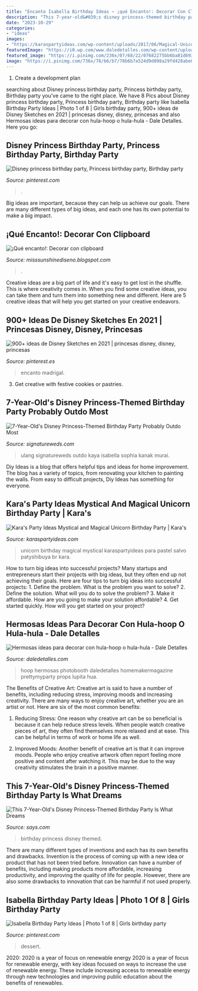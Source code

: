 ```yaml
---
title: "Encanto Isabella Birthday Ideas ~ ¡qué Encanto!: Decorar Con Clipboard"
description: "This 7-year-old&#039;s disney princess-themed birthday party is what dreams"
date: "2023-10-29"
categories:
- "ideas"
images:
- "https://karaspartyideas.com/wp-content/uploads/2017/06/Magical-Unicorn-Birthday-Party-via-Karas-Party-Ideas-KarasPartyIdeas.com12.jpg"
featuredImage: "https://i0.wp.com/www.daledetalles.com/wp-content/uploads/2018/06/decoracion-con-hula-hula31.jpg?resize=564%2C752"
featured_image: "https://i.pinimg.com/236x/07/68/22/07682275bb6ba81d6930a0520a0889e7.jpg"
image: "https://i.pinimg.com/736x/78/b6/b7/78b6b7a524d9d898a29fd428abe0921d.jpg"
---
```



1. Create a development plan 

	

		
searching about Disney princess birthday party, Princess birthday party, Birthday party you've came to the right place. We have 8 Pics about Disney princess birthday party, Princess birthday party, Birthday party like Isabella Birthday Party Ideas | Photo 1 of 8 | Girls birthday party, 900+ ideas de Disney Sketches en 2021 | princesas disney, disney, princesas and also Hermosas ideas para decorar con hula-hoop o hula-hula - Dale Detalles. Here you go:
		
    
## Disney Princess Birthday Party, Princess Birthday Party, Birthday Party

<img loading=lazy src="https://i.pinimg.com/originals/a0/35/d7/a035d78ae2c07d0ba5ae45780162ca78.jpg" onerror="this.onerror=null;this.src='https://tse3.mm.bing.net/th?id=OIP.HEevgBisA-O-2W2lGcuuSgHaJ3&amp;pid=15.1';" alt="Disney princess birthday party, Princess birthday party, Birthday party">

_Source: pinterest.com_

>. 

	

Big ideas are important, because they can help us achieve our goals. There are many different types of big ideas, and each one has its own potential to make a big impact. 

    
## ¡Qué Encanto!: Decorar Con Clipboard

<img loading=lazy src="http://2.bp.blogspot.com/-hgD6MhKFxzo/UbBXiXEBV5I/AAAAAAAACLU/TQaNFADEZDY/s1600/d66a7155bce107a708eb8facb667d1d1.jpg" onerror="this.onerror=null;this.src='https://tse3.mm.bing.net/th?id=OIP.ktnPsPM5e4HGbewKvvaNWwHaJ6&amp;pid=15.1';" alt="¡Qué encanto!: Decorar con clipboard">

_Source: misssunshinediseno.blogspot.com_

>. 

	

Creative ideas are a big part of life and it's easy to get lost in the shuffle. This is where creativity comes in. When you find some creative ideas, you can take them and turn them into something new and different. Here are 5 creative ideas that will help you get started on your creative endeavors.

    
## 900+ Ideas De Disney Sketches En 2021 | Princesas Disney, Disney, Princesas

<img loading=lazy src="https://i.pinimg.com/236x/07/68/22/07682275bb6ba81d6930a0520a0889e7.jpg" onerror="this.onerror=null;this.src='https://tse1.mm.bing.net/th?id=OIP.XV2AW86MhyalSqZ7QtEZnwAAAA&amp;pid=15.1';" alt="900+ ideas de Disney Sketches en 2021 | princesas disney, disney, princesas">

_Source: pinterest.es_

>encanto madrigal. 

	

3. Get creative with festive cookies or pastries.

    
## 7-Year-Old&#039;s Disney Princess-Themed Birthday Party Probably Outdo Most

<img loading=lazy src="https://signatureweds.com/wp-content/uploads/2018/11/Sophia-Isabella-Barbo-Birthday-51.jpg" onerror="this.onerror=null;this.src='https://tse4.mm.bing.net/th?id=OIP.fKTtOydC88DKIgs4a62Z7gHaE8&amp;pid=15.1';" alt="7-Year-Old&#039;s Disney Princess-Themed Birthday Party Probably Outdo Most">

_Source: signatureweds.com_

>ulang signatureweds outdo kaya isabella sophia kanak murai. 

	

Diy Ideas is a blog that offers helpful tips and ideas for home improvement. The blog has a variety of topics, from renovating your kitchen to painting the walls. From easy to difficult projects, Diy Ideas has something for everyone.

    
## Kara&#039;s Party Ideas Mystical And Magical Unicorn Birthday Party | Kara&#039;s

<img loading=lazy src="https://karaspartyideas.com/wp-content/uploads/2017/06/Magical-Unicorn-Birthday-Party-via-Karas-Party-Ideas-KarasPartyIdeas.com12.jpg" onerror="this.onerror=null;this.src='https://tse3.mm.bing.net/th?id=OIP.Jsgv731pwab3UMY_vVtJ8wHaLH&amp;pid=15.1';" alt="Kara&#039;s Party Ideas Mystical and Magical Unicorn Birthday Party | Kara&#039;s">

_Source: karaspartyideas.com_

>unicorn birthday magical mystical karaspartyideas para pastel salvo patyshibuya br kara. 

	

How to turn big ideas into successful projects?
Many startups and entrepreneurs start their projects with big ideas, but they often end up not achieving their goals. Here are four tips to turn big ideas into successful projects: 1. Define the problem. What is the problem you want to solve? 2. Define the solution. What will you do to solve the problem? 3. Make it affordable. How are you going to make your solution affordable? 4. Get started quickly. How will you get started on your project?

    
## Hermosas Ideas Para Decorar Con Hula-hoop O Hula-hula - Dale Detalles

<img loading=lazy src="https://i0.wp.com/www.daledetalles.com/wp-content/uploads/2018/06/decoracion-con-hula-hula31.jpg?resize=564%2C752" onerror="this.onerror=null;this.src='https://tse3.mm.bing.net/th?id=OIP.kEXC7h0s68Kknkf3OKbtlQDYEg&amp;pid=15.1';" alt="Hermosas ideas para decorar con hula-hoop o hula-hula - Dale Detalles">

_Source: daledetalles.com_

>hoop hermosas photobooth daledetalles homemakermagazine prettymyparty props lupita hua. 

	

The Benefits of Creative Art:
Creative art is said to have a number of benefits, including reducing stress, improving moods and increasing creativity. There are many ways to enjoy creative art, whether you are an artist or not. Here are six of the most common benefits:
1. Reducing Stress: One reason why creative art can be so beneficial is because it can help reduce stress levels. When people watch creative pieces of art, they often find themselves more relaxed and at ease. This can be helpful in terms of work or home life as well.

2. Improved Moods: Another benefit of creative art is that it can improve moods. People who enjoy creative artwork often report feeling more positive and content after watching it. This may be due to the way creativity stimulates the brain in a positive manner.


    
## This 7-Year-Old&#039;s Disney Princess-Themed Birthday Party Is What Dreams

<img loading=lazy src="https://images.says.com/uploads/story/cover_image/36443/b250.jpg" onerror="this.onerror=null;this.src='https://tse3.mm.bing.net/th?id=OIP.kY0qLM0Oops7suggT_nO_gHaD4&amp;pid=15.1';" alt="This 7-Year-Old&#039;s Disney Princess-Themed Birthday Party Is What Dreams">

_Source: says.com_

>birthday princess disney themed. 

	

There are many different types of inventions and each has its own benefits and drawbacks.
Invention is the process of coming up with a new idea or product that has not been tried before. Innovation can have a number of benefits, including making products more affordable, increasing productivity, and improving the quality of life for people. However, there are also some drawbacks to innovation that can be harmful if not used properly.

    
## Isabella Birthday Party Ideas | Photo 1 Of 8 | Girls Birthday Party

<img loading=lazy src="https://i.pinimg.com/736x/78/b6/b7/78b6b7a524d9d898a29fd428abe0921d.jpg" onerror="this.onerror=null;this.src='https://tse4.mm.bing.net/th?id=OIP.rhM8CdC6OnOxgIz-v8slPgHaJ3&amp;pid=15.1';" alt="Isabella Birthday Party Ideas | Photo 1 of 8 | Girls birthday party">

_Source: pinterest.com_

>dessert. 

	

2020: 2020 is a year of focus on renewable energy
2020 is a year of focus for renewable energy, with key ideas focused on ways to increase the use of renewable energy. These include increasing access to renewable energy through new technologies and improving public education about the benefits of renewables.


